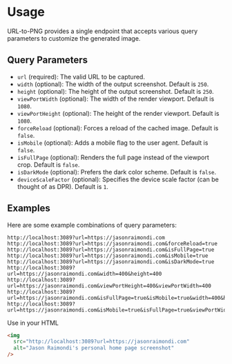 # Usage

URL-to-PNG provides a single endpoint that accepts various query parameters to customize the generated image.

## Query Parameters

- `url` (required): The valid URL to be captured.
- `width` (optional): The width of the output screenshot. Default is `250`.
- `height` (optional): The height of the output screenshot. Default is `250`.
- `viewPortWidth` (optional): The width of the render viewport. Default is `1080`.
- `viewPortHeight` (optional): The height of the render viewport. Default is `1080`.
- `forceReload` (optional): Forces a reload of the cached image. Default is `false`.
- `isMobile` (optional): Adds a mobile flag to the user agent. Default is `false`.
- `isFullPage` (optional): Renders the full page instead of the viewport crop. Default is `false`.
- `isDarkMode` (optional): Prefers the dark color scheme. Default is `false`.
- `deviceScaleFactor` (optional): Specifies the device scale factor (can be thought of as DPR). Default is `1`.

## Examples

Here are some example combinations of query parameters:

```
http://localhost:3089?url=https://jasonraimondi.com
http://localhost:3089?url=https://jasonraimondi.com&forceReload=true
http://localhost:3089?url=https://jasonraimondi.com&isFullPage=true
http://localhost:3089?url=https://jasonraimondi.com&isMobile=true
http://localhost:3089?url=https://jasonraimondi.com&isDarkMode=true
http://localhost:3089?url=https://jasonraimondi.com&width=400&height=400
http://localhost:3089?url=https://jasonraimondi.com&viewPortHeight=400&viewPortWidth=400
http://localhost:3089?url=https://jasonraimondi.com&isFullPage=true&isMobile=true&width=400&height=400&viewPortHeight=400&viewPortWidth=400
http://localhost:3089?url=https://jasonraimondi.com&isMobile=true&isFullPage=true&viewPortWidth=375&width=375&deviceScaleFactor=1
```

Use in your HTML

```html
<img
  src="http://localhost:3089?url=https://jasonraimondi.com"
  alt="Jason Raimondi's personal home page screenshot"
/>
```
